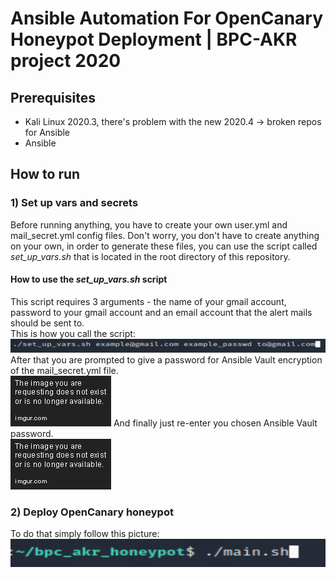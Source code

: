 # Ansible Automation For OpenCanary Honeypot Deployment | BPC-AKR project 2020

## Prerequisites
* Kali Linux 2020.3, there's problem with the new 2020.4 -> broken repos for Ansible
* Ansible

## How to run
### 1) Set up vars and secrets
Before running anything, you have to create your own user.yml and mail_secret.yml config files. Don't worry, you don't have to create anything on your own, in order to generate these files, you can use the script called *set_up_vars.sh* that is located in the root directory of this repository. </br>
#### How to use the *set_up_vars.sh* script
This script requires 3 arguments - the name of your gmail account, password to your gmail account and an email account that the alert mails should be sent to. </br>
This is how you call the script: </br>
![alt text](imgs/call_sh.png)
After that you are prompted to give a password for Ansible Vault encryption of the mail_secret.yml file. </br>
![alt text](imgs/enter.png)
And finally just re-enter you chosen Ansible Vault password. </br>
![alt text](imgs/re-enter.png)
### 2) Deploy OpenCanary honeypot
To do that simply follow this picture: </br>
![alt text](imgs/main_sh.png)
